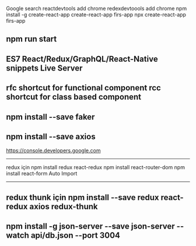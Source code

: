 Google search reactdevtools add chrome
              redexdevtoools add chrome
npm install -g create-react-app
create-react-app firs-app
npx create-react-app firs-app

npm run start
--------------------------------------------------
ES7 React/Redux/GraphQL/React-Native snippets 
Live Server
-------------------------------------------------
rfc shortcut for functional component
rcc shortcut for class based component
--------------------------------------
npm install --save  faker
-----------------------------------------------
npm install --save axios
---------------------------------------------------
https://console.developers.google.com

-----------------------------------------------
redux için
npm install redux react-redux
npm install react-router-dom
npm install react-form
Auto Import

-----------------------------------------------------
redux thunk için
npm install --save redux react-redux axios redux-thunk
----------------------------------------------------------
npm install -g json-server --save
json-server --watch api/db.json --port 3004
------------------------------------------------------------
